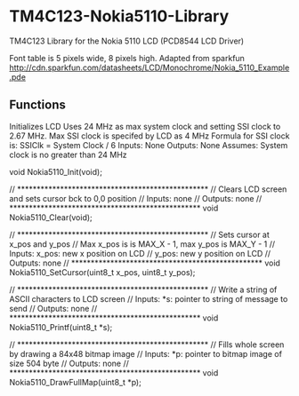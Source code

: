 # TM4C123-Nokia5110-Library
TM4C123 Library for the Nokia 5110 LCD (PCD8544 LCD Driver)

Font table is 5 pixels wide, 8 pixels high. Adapted from sparkfun http://cdn.sparkfun.com/datasheets/LCD/Monochrome/Nokia_5110_Example.pde

## Functions


Initializes LCD 
Uses 24 MHz as max system clock and setting SSI clock
to 2.67 MHz. Max SSI clock is specifed by LCD as 4 MHz
Formula for SSI clock is: SSIClk = System Clock / 6
Inputs:  None
Outputs: None
Assumes: System clock is no greater than 24 MHz

void Nokia5110_Init(void);

// *************************************************
// Clears LCD screen and sets cursor bck to 0,0 position
// Inputs:  none
// Outputs: none
// *************************************************
void Nokia5110_Clear(void);

// *************************************************
// Sets cursor at x_pos and y_pos
// Max x_pos is is MAX_X - 1, max y_pos is MAX_Y - 1
// Inputs:  x_pos: new x position on LCD
//          y_pos: new y position on LCD
// Outputs: none
// *************************************************
void Nokia5110_SetCursor(uint8_t x_pos, uint8_t y_pos);

// *************************************************
// Write a string of ASCII characters to LCD screen
// Inputs:  *s: pointer to string of message to send
// Outputs: none
// *************************************************
void Nokia5110_Printf(uint8_t *s);

// *************************************************
// Fills whole screen by drawing a 84x48 bitmap image
// Inputs:  *p: pointer to bitmap image of size 504 byte
// Outputs: none
// *************************************************
void Nokia5110_DrawFullMap(uint8_t *p);
